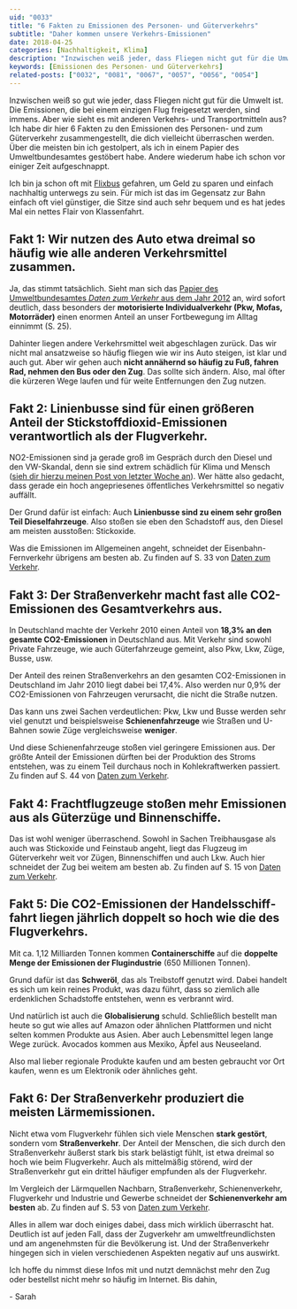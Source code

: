 ```yaml
---
uid: "0033"
title: "6 Fakten zu Emissionen des Personen- und Güterverkehrs"
subtitle: "Daher kommen unsere Verkehrs-Emissionen"
date: 2018-04-25
categories: [Nachhaltigkeit, Klima]
description: "Inzwischen weiß jeder, dass Fliegen nicht gut für die Umwelt ist. Aber wie sieht es mit den Emissionen des Personen- und Güterverkehrs im Allgemeinen aus?"
keywords: [Emissionen des Personen- und Güterverkehrs]
related-posts: ["0032", "0081", "0067", "0057", "0056", "0054"]
---
```

Inzwischen weiß so gut wie jeder, dass Fliegen nicht gut für die Umwelt ist. Die Emissionen, die bei einem einzigen Flug freigesetzt werden, sind immens. Aber wie sieht es mit anderen Verkehrs- und Transportmitteln aus? Ich habe dir hier 6 Fakten zu den Emissionen des Personen- und zum Güterverkehr zusammengestellt, die dich vielleicht überraschen werden. Über die meisten bin ich gestolpert, als ich in einem Papier des Umweltbundesamtes gestöbert habe. Andere wiederum habe ich schon vor einiger Zeit aufgeschnappt.

Ich bin ja schon oft mit [Flixbus](https://www.flixbus.de/) gefahren, um Geld zu sparen und einfach nachhaltig unterwegs zu sein. Für mich ist das im Gegensatz zur Bahn einfach oft viel günstiger, die Sitze sind auch sehr bequem und es hat jedes Mal ein nettes Flair von Klassenfahrt.

## Fakt 1: Wir nutzen des Auto etwa dreimal so häufig wie alle anderen Verkehrsmittel zusammen.
Ja, das stimmt tatsächlich. Sieht man sich das [Papier des Umweltbundesamtes _Daten zum Verkehr_ aus dem Jahr 2012](https://www.umweltbundesamt.de/sites/default/files/medien/publikation/long/4364.pdf) an, wird sofort deutlich, dass besonders der **motorisierte Individualverkehr (Pkw, Mofas, Motorräder)** einen enormen Anteil an unser Fortbewegung im Alltag einnimmt (S. 25).

Dahinter liegen andere Verkehrsmittel weit abgeschlagen zurück. Das wir nicht mal ansatzweise so häufig fliegen wie wir ins Auto steigen, ist klar und auch gut. Aber wir gehen auch **nicht annähernd so häufig zu Fuß, fahren Rad, nehmen den Bus oder den Zug**. Das sollte sich ändern. Also, mal öfter die kürzeren Wege laufen und für weite Entfernungen den Zug nutzen.

## Fakt 2: Linienbusse sind für einen größeren Anteil der Stickstoffdioxid-Emissionen verantwortlich als der Flugverkehr.
NO2-Emissionen sind ja gerade groß im Gespräch durch den Diesel und den VW-Skandal, denn sie sind extrem schädlich für Klima und Mensch ([sieh dir hierzu meinen Post von letzter Woche an](/blog/ist-der-diesel-wirklich-so-schlecht-wie-alle-immer-sagen/)). Wer hätte also gedacht, dass gerade ein hoch angepriesenes öffentliches Verkehrsmittel so negativ auffällt.

Der Grund dafür ist einfach: Auch **Linienbusse sind zu einem sehr großen Teil Dieselfahrzeuge**. Also stoßen sie eben den Schadstoff aus, den Diesel am meisten ausstoßen: Stickoxide.

Was die Emissionen im Allgemeinen angeht, schneidet der Eisenbahn-Fernverkehr übrigens am besten ab. Zu finden auf S. 33 von [Daten zum Verkehr](https://www.umweltbundesamt.de/sites/default/files/medien/publikation/long/4364.pdf).

## Fakt 3: Der Straßenverkehr macht fast alle CO2-Emissionen des Gesamtverkehrs aus.
In Deutschland machte der Verkehr 2010 einen Anteil von **18,3% an den gesamte CO2-Emissionen** in Deutschland aus. Mit Verkehr sind sowohl Private Fahrzeuge, wie auch Güterfahrzeuge gemeint, also Pkw, Lkw, Züge, Busse, usw.

Der Anteil des reinen Straßenverkehrs an den gesamten CO2-Emissionen in Deutschland im Jahr 2010 liegt dabei bei 17,4%. Also werden nur 0,9% der CO2-Emissionen von Fahrzeugen verursacht, die nicht die Straße nutzen.

Das kann uns zwei Sachen verdeutlichen: Pkw, Lkw und Busse werden sehr viel genutzt und beispielsweise **Schienenfahrzeuge** wie Straßen und U-Bahnen sowie Züge vergleichsweise **weniger**.

Und diese Schienenfahrzeuge stoßen viel geringere Emissionen aus. Der größte Anteil der Emissionen dürften bei der Produktion des Stroms entstehen, was zu einem Teil durchaus noch in Kohlekraftwerken passiert. Zu finden auf S. 44 von [Daten zum Verkehr](https://www.umweltbundesamt.de/sites/default/files/medien/publikation/long/4364.pdf).

## Fakt 4: Frachtflugzeuge stoßen mehr Emissionen aus als Güterzüge und Binnenschiffe.
Das ist wohl weniger überraschend. Sowohl in Sachen Treibhausgase als auch was Stickoxide und Feinstaub angeht, liegt das Flugzeug im Güterverkehr weit vor Zügen, Binnenschiffen und auch Lkw. Auch hier schneidet der Zug bei weitem am besten ab. Zu finden auf S. 15 von [Daten zum Verkehr](https://www.umweltbundesamt.de/sites/default/files/medien/publikation/long/4364.pdf).

## Fakt 5: Die CO2-Emissionen der Handels&shy;schiff&shy;fahrt liegen jährlich doppelt so hoch wie die des Flugverkehrs.
Mit ca. 1,12 Milliarden Tonnen kommen **Containerschiffe** auf die **doppelte Menge der Emissionen der Flugindustrie** (650 Millionen Tonnen).

Grund dafür ist das **Schweröl**, das als Treibstoff genutzt wird. Dabei handelt es sich um kein reines Produkt, was dazu führt, dass so ziemlich alle erdenklichen Schadstoffe entstehen, wenn es verbrannt wird.

Und natürlich ist auch die **Globalisierung** schuld. Schließlich bestellt man heute so gut wie alles auf Amazon oder ähnlichen Plattformen und nicht selten kommen Produkte aus Asien. Aber auch Lebensmittel legen lange Wege zurück. Avocados kommen aus Mexiko, Äpfel aus Neuseeland.

Also mal lieber regionale Produkte kaufen und am besten gebraucht vor Ort kaufen, wenn es um Elektronik oder ähnliches geht.

## Fakt 6: Der Straßenverkehr produziert die meisten Lärmemissionen.
Nicht etwa vom Flugverkehr fühlen sich viele Menschen **stark gestört**, sondern vom **Straßenverkehr**. Der Anteil der Menschen, die sich durch den Straßenverkehr äußerst stark bis stark belästigt fühlt, ist etwa dreimal so hoch wie beim Flugverkehr. Auch als mittelmäßig störend, wird der Straßenverkehr gut ein drittel häufiger empfunden als der Flugverkehr.

Im Vergleich der Lärmquellen Nachbarn, Straßenverkehr, Schienenverkehr, Flugverkehr und Industrie und Gewerbe schneidet der **Schienenverkehr am besten** ab. Zu finden auf S. 53 von [Daten zum Verkehr](https://www.umweltbundesamt.de/sites/default/files/medien/publikation/long/4364.pdf).

Alles in allem war doch einiges dabei, dass mich wirklich überrascht hat. Deutlich ist auf jeden Fall, dass der Zugverkehr am umweltfreundlichsten und am angenehmsten für die Bevölkerung ist. Und der Straßenverkehr hingegen sich in vielen verschiedenen Aspekten negativ auf uns auswirkt.

Ich hoffe du nimmst diese Infos mit und nutzt demnächst mehr den Zug oder bestellst nicht mehr so häufig im Internet. Bis dahin,

\- Sarah
